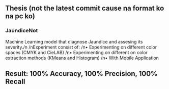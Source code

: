 ## Thesis (not the latest commit cause na format ko na pc ko)

### JaundiceNot
Machine Learning model that diagnose Jaundice and assesing its severity./n
/nExperiment consist of:
/n• Experimenting on different color spaces (CMYK and CieLAB)
/n• Experimenting on different on color extraction methods (KMeans and Histogram)
/n• With Mobile Application


## Result: 100% Accuracy, 100% Precision, 100% Recall
